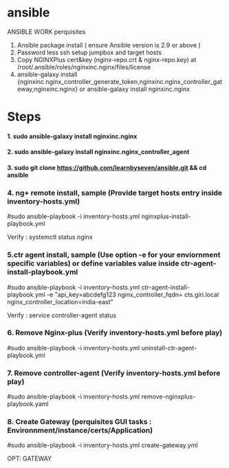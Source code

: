 # ansible
ANSIBLE WORK
perquisites
1. Ansible package install ( ensure Ansible version is 2.9 or above )
2. Password less ssh setup jumpbox and target hosts 
3. Copy NGINXPlus cert&key (nginx-repo.crt & nginx-repo.key) at /root/.ansible/roles/nginxinc.nginx/files/license
4. ansible-galaxy install {nginxinc.nginx_controller_generate_token,nginxinc.nginx_controller_gateway,nginxinc.nginx}
or 
ansible-galaxy install nginxinc.nginx
# Steps
#### 1. sudo ansible-galaxy install nginxinc.nginx
#### 2. sudo ansible-galaxy install nginxinc.nginx_controller_agent
#### 3. sudo git clone https://github.com/learnbyseven/ansible.git && cd ansible 

### 4. ng+ remote install, sample (Provide target hosts entry inside inventory-hosts.yml)
#sudo ansible-playbook -i inventory-hosts.yml nginxplus-install-playbook.yml

Verify : systemctl status nginx

### 5.ctr agent install, sample (Use option -e for your enviornment specific variables) or define variables value inside ctr-agent-install-playbook.yml
#sudo ansible-playbook -i inventory-hosts.yml ctr-agent-install-playbook.yml -e "api_key=abcdefg123 nginx_controller_fqdn= cts.giri.local nginx_controller_location=india-east"

Verify : service controller-agent status

### 6. Remove Nginx-plus (Verify inventory-hosts.yml before play)
#sudo ansible-playbook -i inventory-hosts.yml uninstall-ctr-agent-playbook.yml
### 7. Remove controller-agent (Verify inventory-hosts.yml before play)
#sudo ansible-playbook -i inventory-hosts.yml remove-nginxplus-playbook.yaml
### 8. Create Gateway (perquisites GUI tasks : Environnment/instance/certs/Application)
#sudo ansible-playbook -i inventory-hosts.yml create-gateway.yml

OPT: GATEWAY
